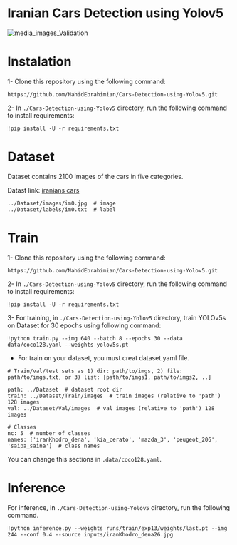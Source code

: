 # Iranian Cars Detection using Yolov5

![media_images_Validation](https://github.com/NahidEbrahimian/Iranian-Cars-Detection-using-Yolov5/blob/main/runs/train/exp13/media_images_Validation.jpg)

# Instalation

1- Clone this repository using the following command:

```
https://github.com/NahidEbrahimian/Cars-Detection-using-Yolov5.git

```

2- In ```./Cars-Detection-using-Yolov5``` directory, run the following command to install requirements:

```
!pip install -U -r requirements.txt

```

#

# Dataset

Dataset contains 2100 images of the cars in five categories.

Datast link: [iranians cars](https://drive.google.com/drive/folders/1k_uzXzDyjEQ0cFYlFJaNbZpPg0TMHXCZ?usp=sharing)

```
../Dataset/images/im0.jpg  # image
../Dataset/labels/im0.txt  # label

```
#

# Train

1- Clone this repository using the following command:

```
https://github.com/NahidEbrahimian/Cars-Detection-using-Yolov5.git

```

2- In ```./Cars-Detection-using-Yolov5``` directory, run the following command to install requirements:

```
!pip install -U -r requirements.txt

```

3- For training, in ```./Cars-Detection-using-Yolov5``` directory, train YOLOv5s on Dataset for 30 epochs using following command:

```
!python train.py --img 640 --batch 8 --epochs 30 --data data/coco128.yaml --weights yolov5s.pt

```

- For train on your dataset, you must creat dataset.yaml file.

```
# Train/val/test sets as 1) dir: path/to/imgs, 2) file: path/to/imgs.txt, or 3) list: [path/to/imgs1, path/to/imgs2, ..]

path: ../Dataset  # dataset root dir
train: ../Dataset/Train/images  # train images (relative to 'path') 128 images
val: ../Dataset/Val/images  # val images (relative to 'path') 128 images

# Classes
nc: 5  # number of classes
names: ['iranKhodro_dena', 'kia_cerato', 'mazda_3', 'peugeot_206', 'saipa_saina']  # class names
```
You can change this sections in ```.data/coco128.yaml```.

#

# Inference

For inference, in ```./Cars-Detection-using-Yolov5``` directory, run the following command.

```
!python inference.py --weights runs/train/exp13/weights/last.pt --img 244 --conf 0.4 --source inputs/iranKhodro_dena26.jpg

```

